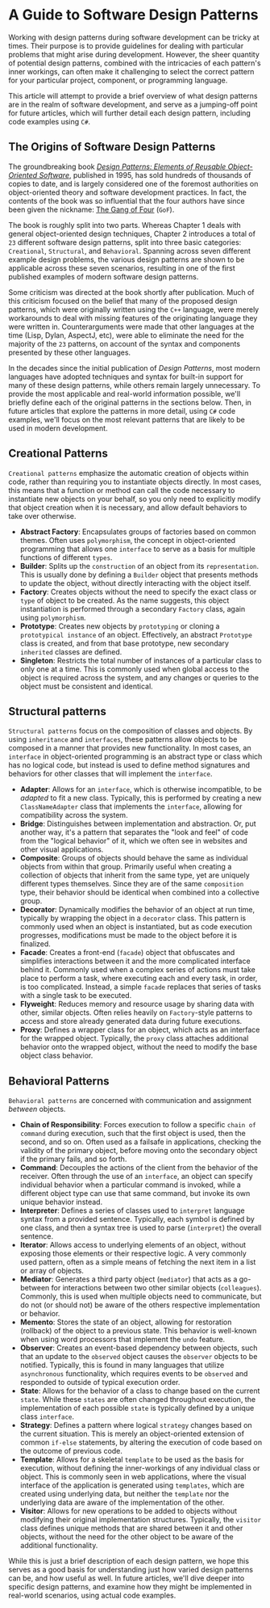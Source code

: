# A Guide to Software Design Patterns

Working with design patterns during software development can be tricky at times.  Their purpose is to provide guidelines for dealing with particular problems that might arise during development.  However, the sheer quantity of potential design patterns, combined with the intricacies of each pattern's inner workings, can often make it challenging to select the correct pattern for your particular project, component, or programming language.

This article will attempt to provide a brief overview of what design patterns are in the realm of software development, and serve as a jumping-off point for future articles, which will further detail each design pattern, including code examples using `C#`.

## The Origins of Software Design Patterns

The groundbreaking book [_Design Patterns: Elements of Reusable Object-Oriented Software_](https://www.amazon.com/Design-Patterns-Elements-Reusable-Object-Oriented/dp/0201633612/), published in 1995, has sold hundreds of thousands of copies to date, and is largely considered one of the foremost authorities on object-oriented theory and software development practices.  In fact, the contents of the book was so influential that the four authors have since been given the nickname: [The Gang of Four](https://en.wikipedia.org/wiki/Design_Patterns) (`GoF`).

The book is roughly split into two parts.  Whereas Chapter 1 deals with general object-oriented design techniques, Chapter 2 introduces a total of `23` different software design patterns, split into three basic categories: `Creational`, `Structural`, and `Behavioral`.  Spanning across seven different example design problems, the various design patterns are shown to be applicable across these seven scenarios, resulting in one of the first published examples of modern software design patterns.

Some criticism was directed at the book shortly after publication.  Much of this criticism focused on the belief that many of the proposed design patterns, which were originally written using the `C++` language, were merely workarounds to deal with missing features of the originating language they were written in.  Counterarguments were made that other languages at the time (Lisp, Dylan, AspectJ, etc), were able to eliminate the need for the majority of the `23` patterns, on account of the syntax and components presented by these other languages.

In the decades since the initial publication of _Design Patterns_, most modern languages have adopted techniques and syntax for built-in support for many of these design patterns, while others remain largely unnecessary.  To provide the most applicable and real-world information possible, we'll briefly define each of the original patterns in the sections below.  Then, in future articles that explore the patterns in more detail, using `C#` code examples, we'll focus on the most relevant patterns that are likely to be used in modern development.

## Creational Patterns

`Creational patterns` emphasize the automatic creation of objects within code, rather than requiring you to instantiate objects directly.  In most cases, this means that a function or method can call the code necessary to instantiate new objects on your behalf, so you only need to explicitly modify that object creation when it is necessary, and allow default behaviors to take over otherwise.

- **Abstract Factory**: Encapsulates groups of factories based on common themes.  Often uses `polymorphism`, the concept in object-oriented programming that allows one `interface` to serve as a basis for multiple functions of different `types`.
- **Builder**: Splits up the `construction` of an object from its `representation`.  This is usually done by defining a `Builder` object that presents methods to update the object, without directly interacting with the object itself.
- **Factory**: Creates objects without the need to specify the exact class or `type` of object to be created.  As the name suggests, this object instantiation is performed through a secondary `Factory` class, again using `polymorphism`.
- **Prototype**: Creates new objects by `prototyping` or cloning a `prototypical instance` of an object.  Effectively, an abstract `Prototype` class is created, and from that base prototype, new secondary `inherited` classes are defined.
- **Singleton**: Restricts the total number of instances of a particular class to only one at a time.  This is commonly used when global access to the object is required across the system, and any changes or queries to the object must be consistent and identical.

## Structural patterns

`Structural patterns` focus on the composition of classes and objects.  By using `inheritance` and `interfaces`, these patterns allow objects to be composed in a manner that provides new functionality.  In most cases, an `interface` in object-oriented programming is an abstract type or class which has no logical code, but instead is used to define method signatures and behaviors for other classes that will implement the `interface`.

- **Adapter**: Allows for an `interface`, which is otherwise incompatible, to be _adapted_ to fit a new class.  Typically, this is performed by creating a new `ClassNameAdapter` class that implements the `interface`, allowing for compatibility across the system.
- **Bridge**: Distinguishes between implementation and abstraction.  Or, put another way, it's a pattern that separates the "look and feel" of code from the "logical behavior" of it, which we often see in websites and other visual applications.
- **Composite**: Groups of objects should behave the same as individual objects from within that group.  Primarily useful when creating a collection of objects that inherit from the same type, yet are uniquely different types themselves.  Since they are of the same `composition` type, their behavior should be identical when combined into a collective group.
- **Decorator**: Dynamically modifies the behavior of an object at run time, typically by wrapping the object in a `decorator` class.  This pattern is commonly used when an object is instantiated, but as code execution progresses, modifications must be made to the object before it is finalized.
- **Facade**: Creates a front-end (`facade`) object that obfuscates and simplifies interactions between it and the more complicated interface behind it.  Commonly used when a complex series of actions must take place to perform a task, where executing each and every task, in order, is too complicated.  Instead, a simple `facade` replaces that series of tasks with a single task to be executed.
- **Flyweight**: Reduces memory and resource usage by sharing data with other, similar objects.  Often relies heavily on `Factory`-style patterns to access and store already generated data during future executions.
- **Proxy**: Defines a wrapper class for an object, which acts as an interface for the wrapped object.  Typically, the `proxy` class attaches additional behavior onto the wrapped object, without the need to modify the base object class behavior.

## Behavioral Patterns

`Behavioral patterns` are concerned with communication and assignment _between_ objects.  

- **Chain of Responsibility**: Forces execution to follow a specific `chain of command` during execution, such that the first object is used, then the second, and so on.  Often used as a failsafe in applications, checking the validity of the primary object, before moving onto the secondary object if the primary fails, and so forth.
- **Command**: Decouples the actions of the client from the behavior of the receiver.  Often through the use of an `interface`, an object can specify individual behavior when a particular command is invoked, while a different object type can use that same command, but invoke its own unique behavior instead.
- **Interpreter**: Defines a series of classes used to `interpret` language syntax from a provided sentence.  Typically, each symbol is defined by one class, and then a syntax tree is used to parse (`interpret`) the overall sentence.
- **Iterator**: Allows access to underlying elements of an object, without exposing those elements or their respective logic.  A very commonly used pattern, often as a simple means of fetching the next item in a list or array of objects.
- **Mediator**: Generates a third party object (`mediator`) that acts as a go-between for interactions between two other similar objects (`colleagues`).  Commonly, this is used when multiple objects need to communicate, but do not (or should not) be aware of the others respective implementation or behavior.
- **Memento**: Stores the state of an object, allowing for restoration (rollback) of the object to a previous state.  This behavior is well-known when using word processors that implement the `undo` feature.
- **Observer**: Creates an event-based dependency between objects, such that an update to the `observed` object causes the `observer` objects to be notified.  Typically, this is found in many languages that utilize `asynchronous` functionality, which requires events to be `observed` and responded to outside of typical execution order.
- **State**: Allows for the behavior of a class to change based on the current `state`.  While these `states` are often changed throughout execution, the implementation of each possible `state` is typically defined by a unique class `interface`.
- **Strategy**: Defines a pattern where logical `strategy` changes based on the current situation.  This is merely an object-oriented extension of common `if-else` statements, by altering the execution of code based on the outcome of previous code.
- **Template**: Allows for a skeletal `template` to be used as the basis for execution, without defining the inner-workings of any individual class or object.  This is commonly seen in web applications, where the visual interface of the application is generated using `templates`, which are created using underlying data, but neither the `template` nor the underlying data are aware of the implementation of the other.
- **Visitor**: Allows for new operations to be added to objects without modifying their original implementation structures.  Typically, the `visitor` class defines unique methods that are shared between it and other objects, without the need for the other object to be aware of the additional functionality.

While this is just a brief description of each design pattern, we hope this serves as a good basis for understanding just how varied design patterns can be, and how useful as well.  In future articles, we'll dive deeper into specific design patterns, and examine how they might be implemented in real-world scenarios, using actual code examples.